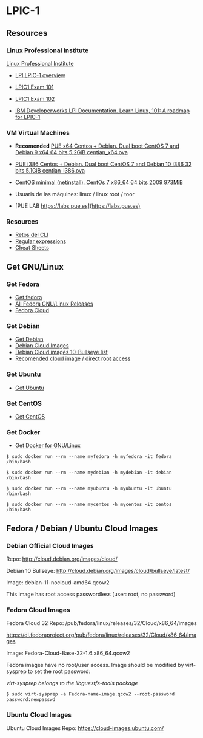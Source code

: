 # LPIC-1

## Resources 


### Linux Professional Institute


[Linux Professional Institute](https://www.lpi.org)

  * [LPI LPIC-1 overview](https://www.lpi.org/our-certifications/lpic-1-overview)
  * [LPIC1 Exam 101](https://www.lpi.org/our-certifications/exam-101-objectives)
  * [LPIC1 Exam 102]( https://www.lpi.org/our-certifications/exam-102-objectives)

  * [IBM Developerworks LPI Documentation. Learn Linux, 101: A roadmap for LPIC-1](https://developer.ibm.com/tutorials/l-lpic1-map/)


### VM Virtual Machines

 * **Recomended** [PUE x64 Centos + Debian. Dual boot CentOS 7 and Debian 9 x64 64 bits 5.2GiB centian_x64.ova](https://u.pcloud.link/publink/show?code=XZ0DKtkZax09QKYCk3hG3G6MuFQyhzbeECSk)

 * [PUE i386 Centos + Debian. Dual boot CentOS 7 and Debian 10 i386 32 bits 5.1GiB centian_i386.ova](https://u.pcloud.link/publink/show?code=XZcRI2kZmrD0lK2zjE7A3sY5xbdEVJKYWIty)

 * [CentOS minimal (netinstall). CentOs 7 x86_64 64 bits 2009 973MiB](https://u.pcloud.link/publink/show?code=XZ952BXZWRF0MNlrvD7IzVqiRd0ejmrp5rvV)

 * Usuaris de las màquines: linux / linux root / toor

 * [PUE LAB https://labs.pue.es](https://labs.pue.es)


### Resources

 * [Retos del CLI](https://cmdchallenge.com)
 * [Regular expressions](https://regex101.com/)
 * [Cheat Sheets](https://cheatography.com/)


## Get GNU/Linux


### Get Fedora

 * [Get fedora](https://getfedora.org/)
 * [All Fedora GNU/Linux Releases](https://dl.fedoraproject.org/pub/fedora/linux/releases/)
 * [Fedora Cloud](https://dl.fedoraproject.org/pub/fedora/linux/releases/32/Cloud/x86_64/images/)


### Get Debian

 * [Get Debian](https://www.debian.org/distrib/)
 * [Debian Cloud Images](https://cloud.debian.org/images/cloud/)
 * [Debian Cloud images 10-Bullseye list](https://cloud.debian.org/images/cloud/bullseye/latest/)
 * [Recomended cloud image / direct root access](https://cloud.debian.org/images/cloud/bullseye/latest/debian-11-nocloud-amd64.qcow2)


### Get Ubuntu

 * [Get Ubuntu](https://ubuntu.com/download)


### Get CentOS

 * [Get CentOS](https://www.centos.org/download/)


### Get Docker

 * [Get Docker for GNU/Linux](https://docs.docker.com/engine/install/)


```
$ sudo docker run --rm --name myfedora -h myfedora -it fedora /bin/bash

$ sudo docker run --rm --name mydebian -h mydebian -it debian /bin/bash

$ sudo docker run --rm --name myubuntu -h myubuntu -it ubuntu /bin/bash

$ sudo docker run --rm --name mycentos -h mycentos -it centos /bin/bash
```

## Fedora / Debian / Ubuntu Cloud Images

### Debian Official Cloud Images

Repo:  http://cloud.debian.org/images/cloud/

Debian 10 Bullseye: http://cloud.debian.org/images/cloud/bullseye/latest/ 

Image: debian-11-nocloud-amd64.qcow2

This image has root access passwordless (user: root, no password)


### Fedora Cloud Images

Fedora Cloud 32 Repo: /pub/fedora/linux/releases/32/Cloud/x86_64/images

https://dl.fedoraproject.org/pub/fedora/linux/releases/32/Cloud/x86_64/images 

Image: Fedora-Cloud-Base-32-1.6.x86_64.qcow2

Fedora images have no root/user access. Image should be modified by virt-sysprep to set the root password:

*virt-sysprep belongs to the libguestfs-tools package*
```
$ sudo virt-sysprep -a Fedora-name-image.qcow2 --root-password password:newpasswd
```

### Ubuntu Cloud Images

Ubuntu Cloud Images Repo: https://cloud-images.ubuntu.com/ 


